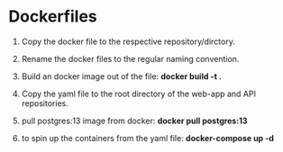 # Dockerfiles
1. Copy the docker file to the respective repository/dirctory.

2. Rename the docker files to the regular naming convention.
3. Build an docker image out of the file: **docker build -t <image-name> .**
4. Copy the yaml file to the root directory of the web-app and API repositories.

5. pull postgres:13 image from docker: **docker pull postgres:13**

6. to spin up the containers from the yaml file: **docker-compose up -d**
